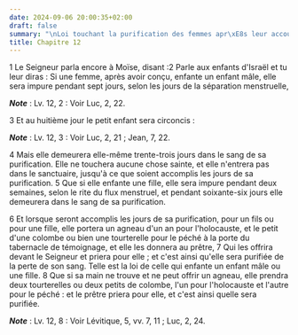 ```yaml
---
date: 2024-09-06 20:00:35+02:00
draft: false
summary: "\nLoi touchant la purification des femmes apr\xE8s leur accouchement.\n"
title: Chapitre 12
---
```





1 Le Seigneur parla encore à Moïse, disant :2 Parle aux enfants d'Israël et tu leur diras : Si une femme, après avoir conçu, enfante un enfant mâle, elle sera impure pendant sept jours, selon les jours de la séparation menstruelle,

***Note*** :  Lv. 12, 2 : Voir Luc, 2, 22.


3 Et au huitième jour le petit enfant sera circoncis :

***Note*** :  Lv. 12, 3 : Voir Luc, 2, 21 ; Jean, 7, 22.

4 Mais elle demeurera elle-même trente-trois jours dans le sang de sa purification. Elle ne touchera aucune chose sainte, et elle n'entrera pas dans le sanctuaire, jusqu'à ce que soient accomplis les jours de sa purification. 5 Que si elle enfante une fille, elle sera impure pendant deux semaines, selon le rite du flux menstruel, et pendant soixante-six jours elle demeurera dans le sang de sa purification.


6 Et lorsque seront accomplis les jours de sa purification, pour un fils ou pour une fille, elle portera un agneau d'un an pour l'holocauste, et le petit d'une colombe ou bien une tourterelle pour le péché à la porte du tabernacle de témoignage, et elle les donnera au prêtre, 7 Qui les offrira devant le Seigneur et priera pour elle ; et c'est ainsi qu'elle sera purifiée de la perte de son sang. Telle est la loi de celle qui enfante un enfant mâle ou une fille. 8 Que si sa main ne trouve et ne peut offrir un agneau, elle prendra deux tourterelles ou deux petits de colombe, l'un pour l'holocauste et l'autre pour le péché : et le prêtre priera pour elle, et c'est ainsi quelle sera purifiée.

***Note*** :  Lv. 12, 8 : Voir Lévitique, 5, vv. 7, 11 ; Luc, 2, 24.


